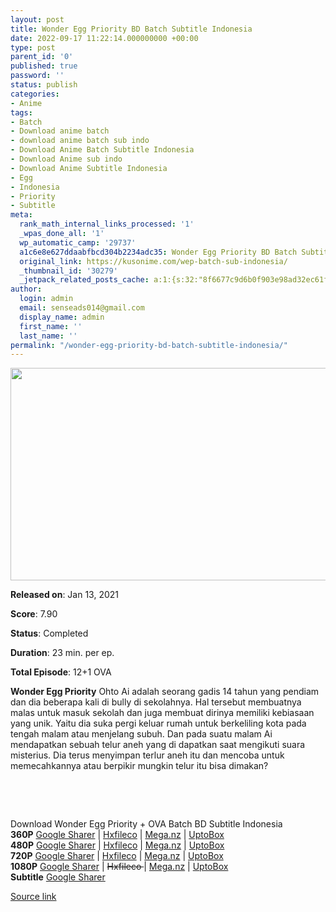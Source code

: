 ```yaml
---
layout: post
title: Wonder Egg Priority BD Batch Subtitle Indonesia
date: 2022-09-17 11:22:14.000000000 +00:00
type: post
parent_id: '0'
published: true
password: ''
status: publish
categories:
- Anime
tags:
- Batch
- Download anime batch
- download anime batch sub indo
- Download Anime Batch Subtitle Indonesia
- Download Anime sub indo
- Download Anime Subtitle Indonesia
- Egg
- Indonesia
- Priority
- Subtitle
meta:
  rank_math_internal_links_processed: '1'
  _wpas_done_all: '1'
  wp_automatic_camp: '29737'
  a1c6e8e627ddaabfbcd304b2234adc35: Wonder Egg Priority BD Batch Subtitle Indonesia
  original_link: https://kusonime.com/wep-batch-sub-indonesia/
  _thumbnail_id: '30279'
  _jetpack_related_posts_cache: a:1:{s:32:"8f6677c9d6b0f903e98ad32ec61f8deb";a:2:{s:7:"expires";i:1663524721;s:7:"payload";a:3:{i:0;a:1:{s:2:"id";i:26531;}i:1;a:1:{s:2:"id";i:25121;}i:2;a:1:{s:2:"id";i:30414;}}}}
author:
  login: admin
  email: senseads014@gmail.com
  display_name: admin
  first_name: ''
  last_name: ''
permalink: "/wonder-egg-priority-bd-batch-subtitle-indonesia/"
---
```

<p><img width="604" height="340" src="{{ site.baseurl }}/assets/2022/09/Wonder-Egg-Priority-604x340.jpg" class="attachment-thumb-large size-thumb-large wp-post-image" alt="" loading="lazy" title="Wonder Egg Priority BD Batch Subtitle Indonesia" srcset="https://kusonime.com/wp-content/uploads/2021/02/Wonder-Egg-Priority-604x340.jpg 604w, https://kusonime.com/wp-content/uploads/2021/02/Wonder-Egg-Priority-300x169.jpg 300w, https://kusonime.com/wp-content/uploads/2021/02/Wonder-Egg-Priority-768x432.jpg 768w, https://kusonime.com/wp-content/uploads/2021/02/Wonder-Egg-Priority-520x293.jpg 520w, https://kusonime.com/wp-content/uploads/2021/02/Wonder-Egg-Priority.jpg 1000w" sizes="(max-width: 604px) 100vw, 604px" />
<p><b>Released on</b>: Jan 13, 2021</p>
<p>
<p><b>Score</b>: 7.90</p>
<p>
<p><b>Status</b>: Completed</p>
<p>
<p><b>Duration</b>: 23 min. per ep.</p>
<p>
<p><b>Total Episode</b>: 12+1 OVA</p>
<p>
<p><strong>Wonder Egg Priority</strong> Ohto Ai adalah seorang gadis 14 tahun yang pendiam dan dia beberapa kali di bully di sekolahnya. Hal tersebut membuatnya malas untuk masuk sekolah dan juga membuat dirinya memiliki kebiasaan yang unik. Yaitu dia suka pergi keluar rumah untuk berkeliling kota pada tengah malam atau menjelang subuh. Dan pada suatu malam Ai mendapatkan sebuah telur aneh yang di dapatkan saat mengikuti suara misterius. Dia terus menyimpan terlur aneh itu dan mencoba untuk memecahkannya atau berpikir mungkin telur itu bisa dimakan?</p>
<p>
<p> </p>
<p>
<p> </p>
<p>
<div class="smokeddl">
<div class="smokettl">Download Wonder Egg Priority + OVA Batch BD Subtitle Indonesia</div>
<div class="smokeurl"><strong>360P</strong> <a href="https://acefile.co/f/54821020/kusonime-nge-gacha-telur-bd-360p-rar" target="_blank" rel="noopener noreferrer">Google Sharer</a> | <a href="https://hxfile.co/gxn1jve2lhqp" target="_blank" rel="noopener">Hxfileco</a> | <a href="https://mega.nz/file/4GJDxaTJ#I_Tcq4XY7WmawT08mhF2RjgANJ3I-J6wbyEG0hmlNn8" target="_blank" rel="noopener noreferrer">Mega.nz</a> | <a href="https://uptobox.com/ns6t4n7y57tb" target="_blank" rel="noopener">UptoBox</a></div>
<div class="smokeurl"><strong>480P</strong> <a href="https://acefile.co/f/54821022/kusonime-nge-gacha-telur-bd-480p-rar" target="_blank" rel="noopener noreferrer">Google Sharer</a> | <a href="https://hxfile.co/rex5cvf1f88q" target="_blank" rel="noopener">Hxfileco</a> | <a href="https://mega.nz/file/NOYBXY5T#zM4VJYynx6d-Vpcdyarfn9my1zA152oASws1dnrlf1E" target="_blank" rel="noopener noreferrer">Mega.nz</a> | <a href="https://uptobox.com/c838mwkvnncp" target="_blank" rel="noopener">UptoBox</a></div>
<div class="smokeurl"><strong>720P</strong> <a href="https://acefile.co/f/54821023/kusonime-nge-gacha-telur-bd-720p-rar" target="_blank" rel="noopener noreferrer">Google Sharer</a> | <a href="https://hxfile.co/rme09hl3gvd0" target="_blank" rel="noopener">Hxfileco</a> | <a href="https://mega.nz/file/8XAXGY6Z#YUBjrbxZUMC-Gd-jsfrrblO5jSdI-COcsnxq5_hQ5k0" target="_blank" rel="noopener noreferrer">Mega.nz</a> | <a href="https://uptobox.com/rw2zcmjye9yp" target="_blank" rel="noopener">UptoBox</a></div>
<div class="smokeurl"><strong>1080P</strong> <a href="https://acefile.co/f/54821024/kusonime-nge-gacha-telur-bd-1080p-rar" target="_blank" rel="noopener noreferrer">Google Sharer</a> | <del datetime="2021-09-13T01:08:58+00:00">Hxfileco </del>| <a href="https://mega.nz/file/seIjhYAZ#wnvjwThdS_2_Pm3cIaMNcv-vWZ94A3dXPVwCsB_ZlGM" target="_blank" rel="noopener noreferrer">Mega.nz</a> | <a href="https://uptobox.com/hz6kwgsw6pr6" target="_blank" rel="noopener">UptoBox</a></div>
<div class="smokeurl"><strong>Subtitle</strong> <a href="https://acefile.co/f/54821028/kusonime-nge-gacha-telur-bd-subsfont-rar" target="_blank" rel="noopener noreferrer">Google Sharer</a></div>
</div>
<p><a href="https://kusonime.com/wep-batch-sub-indonesia/">Source link </a></p>
